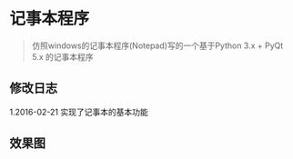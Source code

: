 # 记事本程序

>仿照windows的记事本程序(Notepad)写的一个基于Python 3.x + PyQt 5.x 的记事本程序

## 修改日志
1.2016-02-21
    实现了记事本的基本功能

## 效果图

